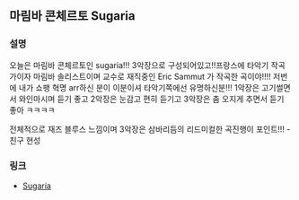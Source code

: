 ## 마림바 콘체르토 Sugaria

### 설명

오늘은 마림바 콘체르토인 sugaria!!!
3악장으로 구성되어있고!!프랑스에 타악기 작곡가이자 마림바 솔리스트이며 교수로 재직중인 Eric Sammut 가 작곡한 곡이야!!!!
저번에 내가 쇼팽 혁명 arr하신 분이 이분이셔 타악기쪽에선 유명하신분!!!
1악장은 고기썰면서 와인마시며 듣기 좋고
2악장은 눈감고 편히 듣기고
3악장은 춤 오지게 추면서 듣기 좋아 ㅋㅋㅋㅋ

전체적으로 재즈 블루스 느낌이며 3악장은 삼바리듬의 리드미컬한 곡진행이 포인트!!! - 친구 현성

### 링크

- [Sugaria](https://youtu.be/UwGOgdUv8t8)
